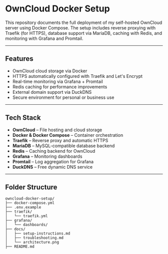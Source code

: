 # OwnCloud Docker Setup

This repository documents the full deployment of my self-hosted OwnCloud server using Docker Compose. The setup includes reverse proxying with Traefik (for HTTPS), database support via MariaDB, caching with Redis, and monitoring with Grafana and Promtail.

---

##  Features

- OwnCloud cloud storage via Docker
- HTTPS automatically configured with Traefik and Let's Encrypt
- Real-time monitoring via Grafana + Promtail
- Redis caching for performance improvements
- External domain support via DuckDNS
- Secure environment for personal or business use

---

##  Tech Stack

- **OwnCloud** – File hosting and cloud storage
- **Docker & Docker Compose** – Container orchestration
- **Traefik** – Reverse proxy and automatic HTTPS
- **MariaDB** – MySQL-compatible database backend
- **Redis** – Caching backend for OwnCloud
- **Grafana** – Monitoring dashboards
- **Promtail** – Log aggregation for Grafana
- **DuckDNS** – Free dynamic DNS service

---

## Folder Structure

```text
owncloud-docker-setup/
├── docker-compose.yml
├── .env.example
├── traefik/
│   └── traefik.yml
├── grafana/
│   └── dashboards/
├── docs/
│   ├── setup-instructions.md
│   ├── troubleshooting.md
│   └── architecture.png
├── README.md
